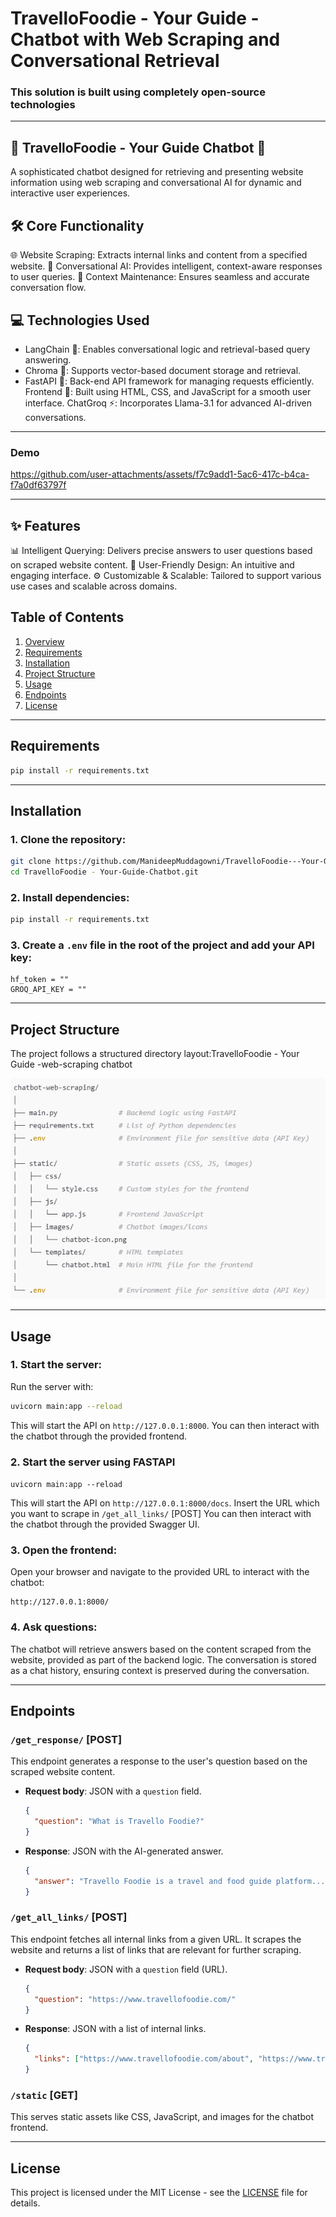 # TravelloFoodie - Your Guide - Chatbot with Web Scraping and Conversational Retrieval

### This solution is built using completely open-source technologies
---
## 🌟 TravelloFoodie - Your Guide Chatbot 🌟
A sophisticated chatbot designed for retrieving and presenting website information using web scraping and conversational AI for dynamic and interactive user experiences.

## 🛠️ Core Functionality
🌐 Website Scraping: Extracts internal links and content from a specified website.
🤖 Conversational AI: Provides intelligent, context-aware responses to user queries.
🔄 Context Maintenance: Ensures seamless and accurate conversation flow.

## 💻 Technologies Used
- LangChain 🧠: Enables conversational logic and retrieval-based query answering.
- Chroma 📂: Supports vector-based document storage and retrieval.
- FastAPI 🚀: Back-end API framework for managing requests efficiently.
Frontend 🎨: Built using HTML, CSS, and JavaScript for a smooth user interface.
ChatGroq ⚡: Incorporates Llama-3.1 for advanced AI-driven conversations.


---

### Demo

https://github.com/user-attachments/assets/f7c9add1-5ac6-417c-b4ca-f7a0df63797f


---
## ✨ Features
📊 Intelligent Querying: Delivers precise answers to user questions based on scraped website content.
🌟 User-Friendly Design: An intuitive and engaging interface.
⚙️ Customizable & Scalable: Tailored to support various use cases and scalable across domains.

## Table of Contents

1. [Overview](#overview)
2. [Requirements](#requirements)
3. [Installation](#installation)
4. [Project Structure](#project-structure)
5. [Usage](#usage)
6. [Endpoints](#endpoints)
7. [License](#license)

---

## Requirements

```bash
pip install -r requirements.txt
```

---

## Installation

### 1. Clone the repository:

```bash
git clone https://github.com/ManideepMuddagowni/TravelloFoodie---Your-Guide-Chatbot.git
cd TravelloFoodie - Your-Guide-Chatbot.git
```

### 2. Install dependencies:

```bash
pip install -r requirements.txt
```

### 3. Create a `.env` file in the root of the project and add your API key:

```plaintext
hf_token = ""
GROQ_API_KEY = ""
```

---

## Project Structure

The project follows a structured directory layout:TravelloFoodie - Your Guide -web-scraping
chatbot

![1732368401657](image/README/1732368401657.png)

---

## Usage

### 1. Start the server:

Run the server with:

```bash
uvicorn main:app --reload
```

This will start the API on `http://127.0.0.1:8000`. You can then interact with the chatbot through the provided frontend.

### 2. Start the server using FASTAPI

`uvicorn main:app --reload`

This will start the API on `http://127.0.0.1:8000/docs`. Insert the URL which you want to scrape in `/get_all_links/` [POST] You can then interact with the chatbot through the provided Swagger UI.

### 3. Open the frontend:

Open your browser and navigate to the provided URL to interact with the chatbot:

```
http://127.0.0.1:8000/
```

### 4. Ask questions:

The chatbot will retrieve answers based on the content scraped from the website, provided as part of the backend logic. The conversation is stored as a chat history, ensuring context is preserved during the conversation.

---

## Endpoints

### `/get_response/` [POST]

This endpoint generates a response to the user's question based on the scraped website content.

- **Request body**: JSON with a `question` field.

  ```json
  {
    "question": "What is Travello Foodie?"
  }
  ```
- **Response**: JSON with the AI-generated answer.

  ```json
  {
    "answer": "Travello Foodie is a travel and food guide platform..."
  }
  ```

### `/get_all_links/` [POST]

This endpoint fetches all internal links from a given URL. It scrapes the website and returns a list of links that are relevant for further scraping.

- **Request body**: JSON with a `question` field (URL).

  ```json
  {
    "question": "https://www.travellofoodie.com/"
  }
  ```
- **Response**: JSON with a list of internal links.

  ```json
  {
    "links": ["https://www.travellofoodie.com/about", "https://www.travellofoodie.com/destinations"]
  }
  ```

### `/static` [GET]

This serves static assets like CSS, JavaScript, and images for the chatbot frontend.

---

## License

This project is licensed under the MIT License - see the [LICENSE](LICENSE) file for details.
